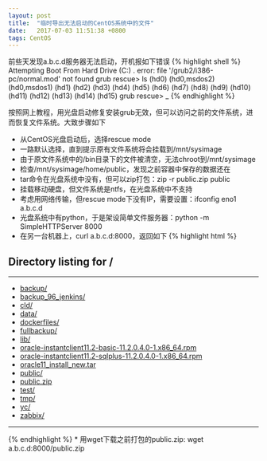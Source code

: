 ```yaml
---
layout: post
title:  "临时导出无法启动的CentOS系统中的文件"
date:   2017-07-03 11:51:38 +0800
tags: CentOS
---
```

前些天发现a.b.c.d服务器无法启动，开机报如下错误
{% highlight shell %}
Attempting Boot From Hard Drive (C:)
.
error: file '/grub2/i386-pc/normal.mod' not found
grub rescue> ls
(hd0) (hd0,msdos2) (hd0,msdos1) (hd1) (hd2) (hd3) (hd4) (hd5) (hd6) (hd7) (hd8)
(hd9) (hd10) (hd11) (hd12) (hd13) (hd14) (hd15)
grub rescue> _
{% endhighlight %}

按照网上教程，用光盘启动修复安装grub无效，但可以访问之前的文件系统，进而恢复文件系统。大致步骤如下

* 从CentOS光盘启动后，选择rescue mode
* 一路默认选择，直到提示原有文件系统将会挂载到/mnt/sysimage
* 由于原文件系统中的/bin目录下的文件被清空，无法chroot到/mnt/sysimage
* 检查/mnt/sysimage/home/public，发现之前容器中保存的数据还在
* tar命令在光盘系统中没有，但可以zip打包：zip -r public.zip public
* 挂载移动硬盘，但文件系统是ntfs，在光盘系统中不支持
* 考虑用网络传输，但rescue mode下没有IP，需要设置：ifconfig eno1 a.b.c.d
* 光盘系统中有python，于是架设简单文件服务器：python -m SimpleHTTPServer 8000
* 在另一台机器上，curl a.b.c.d:8000，返回如下
{% highlight html %}
<!DOCTYPE html PUBLIC "-//W3C//DTD HTML 3.2 Final//EN"><html>
<title>Directory listing for /</title>
<body>
<h2>Directory listing for /</h2>
<hr>
<ul>
<li><a href="backup/">backup/</a>
<li><a href="backup_96_jenkins/">backup_96_jenkins/</a>
<li><a href="cld/">cld/</a>
<li><a href="data/">data/</a>
<li><a href="dockerfiles/">dockerfiles/</a>
<li><a href="fullbackup/">fullbackup/</a>
<li><a href="lib/">lib/</a>
<li><a href="oracle-instantclient11.2-basic-11.2.0.4.0-1.x86_64.rpm">oracle-instantclient11.2-basic-11.2.0.4.0-1.x86_64.rpm</a>
<li><a href="oracle-instantclient11.2-sqlplus-11.2.0.4.0-1.x86_64.rpm">oracle-instantclient11.2-sqlplus-11.2.0.4.0-1.x86_64.rpm</a>
<li><a href="oracle11_install_new.tar">oracle11_install_new.tar</a>
<li><a href="public/">public/</a>
<li><a href="public.zip">public.zip</a>
<li><a href="test/">test/</a>
<li><a href="tmp/">tmp/</a>
<li><a href="yc/">yc/</a>
<li><a href="zabbix/">zabbix/</a>
</ul>
<hr>
</body>
</html>
{% endhighlight %}
* 用wget下载之前打包的public.zip: wget a.b.c.d:8000/public.zip
